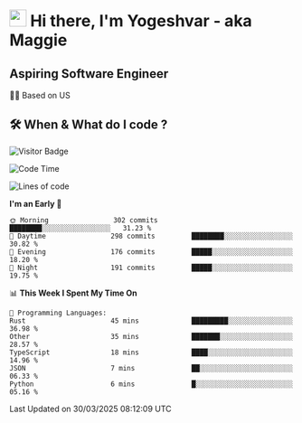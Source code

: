 <h1><img src="https://emojis.slackmojis.com/emojis/images/1531849430/4246/blob-sunglasses.gif?1531849430" width="30"/> Hi there, I'm Yogeshvar - aka Maggie</h1>

## Aspiring Software Engineer
🏂🏻  Based on US 

## 🛠 When & What do I code ?  

![Visitor Badge](https://visitor-badge.feriirawann.repl.co?username=yogeshvar&repo=yogeshvar&label=Visitors&style=plastic&color=%23457BFF&contentType=svg)

<!--START_SECTION:waka-->
![Code Time](http://img.shields.io/badge/Code%20Time-2%2C923%20hrs%2044%20mins-blue)

![Lines of code](https://img.shields.io/badge/From%20Hello%20World%20I%27ve%20Written-3.9%20million%20lines%20of%20code-blue)

**I'm an Early 🐤** 

```text
🌞 Morning                302 commits         ████████░░░░░░░░░░░░░░░░░   31.23 % 
🌆 Daytime                298 commits         ████████░░░░░░░░░░░░░░░░░   30.82 % 
🌃 Evening                176 commits         █████░░░░░░░░░░░░░░░░░░░░   18.20 % 
🌙 Night                  191 commits         █████░░░░░░░░░░░░░░░░░░░░   19.75 % 
```


📊 **This Week I Spent My Time On** 

```text
💬 Programming Languages: 
Rust                     45 mins             █████████░░░░░░░░░░░░░░░░   36.98 % 
Other                    35 mins             ███████░░░░░░░░░░░░░░░░░░   28.57 % 
TypeScript               18 mins             ████░░░░░░░░░░░░░░░░░░░░░   14.96 % 
JSON                     7 mins              ██░░░░░░░░░░░░░░░░░░░░░░░   06.33 % 
Python                   6 mins              █░░░░░░░░░░░░░░░░░░░░░░░░   05.16 % 
```


 Last Updated on 30/03/2025 08:12:09 UTC
<!--END_SECTION:waka-->
